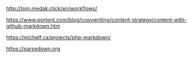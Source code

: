 http://tom.medak.click/en/workflows/


https://www.portent.com/blog/copywriting/content-strategy/content-with-github-markdown.htm

https://michelf.ca/projects/php-markdown/

https://parsedown.org
